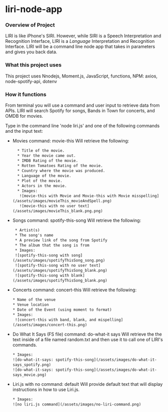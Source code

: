# liri-node-app

### Overview of Project
LIRI is like iPhone's SIRI. However, while SIRI is a Speech Interpretation and Recognition Interface, LIRI is a _Language_ Interpretation and Recognition Interface. LIRI will be a command line node app that takes in parameters and gives you back data.

### What this project uses
This project uses Nnodejs, Moment.js, JavaScript, functions, NPM: axios, node-spotify-api, dotenv

### How it functions
From terminal you will use a command and user input to retrieve data from APIs. LIRI will search Spotify for songs, Bands in Town for concerts, and OMDB for movies.

Type in the command line 'node liri.js' and one of the following commands and the input text:
* Movies command: movie-this
Will retrieve the following:
     ```
       * Title of the movie.
       * Year the movie came out.
       * IMDB Rating of the movie.
       * Rotten Tomatoes Rating of the movie.
       * Country where the movie was produced.
       * Language of the movie.
       * Plot of the movie.
       * Actors in the movie.
       * Images:
        ![movie-this with Movie and Movie-this with Movie misspelling](/assets/images/movieThis_movieAndSpell.png) 
        ![movie-this with no user text](/assets/images/movieThis_blank.png.png) 
     ```
* Songs command: spotify-this-song
Will retrieve the following:
    ```
     * Artist(s)
     * The song's name
     * A preview link of the song from Spotify
     * The album that the song is from
     * Images:
     ![spotify-this-song with song](/assets/images/spotifyThisSong_song.png) 
     ![spotify-this-song with no user text](/assets/images/spotifyThisSong_blank.png) 
     ![spotify-this-song with blank](/assets/images/spotifyThisSong_blank.png) 
    ```
* Concerts command: concert-this
Will retrieve the following:
    ```
    * Name of the venue
    * Venue location
    * Date of the Event (using moment to format)
    * Images:
     ![concert-this with band, blank, and mispelling](/assets/images/concert-this.png) 
    ```
* Do What It Says (FS file) command: do-what-it says 
Will retrieve the the text inside of a file named random.txt and then use it to call one of LIRI's commands.
    ```
    * Images:
    ![do-what-it-says: spotify-this-song](/assets/images/do-what-it-says_spotify.png) 
    ![do-what-it-says: spotify-this-song](/assets/images/do-what-it-says_movie.png) 
    ```
* Liri.js with no command: default
Will provide default text that will display instructions in how to use Liri.js.
    ```
    * Images:
    ![no liri.js command](/assets/images/no-liri-command.png) 
    ```    